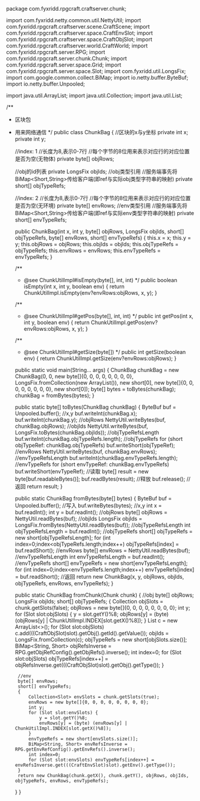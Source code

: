 package com.fyxridd.rpgcraft.craftserver.chunk;

import com.fyxridd.netty.common.util.NettyUtil;
import com.fyxridd.rpgcraft.craftserver.scene.CraftScene;
import com.fyxridd.rpgcraft.craftserver.space.CraftEnvSlot;
import com.fyxridd.rpgcraft.craftserver.space.CraftObjSlot;
import com.fyxridd.rpgcraft.craftserver.world.CraftWorld;
import com.fyxridd.rpgcraft.server.RPG;
import com.fyxridd.rpgcraft.server.chunk.Chunk;
import com.fyxridd.rpgcraft.server.space.Grid;
import com.fyxridd.rpgcraft.server.space.Slot;
import com.fyxridd.util.LongsFix;
import com.google.common.collect.BiMap;
import io.netty.buffer.ByteBuf;
import io.netty.buffer.Unpooled;

import java.util.ArrayList;
import java.util.Collection;
import java.util.List;

/**
 * 区块包
 * 用来网络通信
 */
public class ChunkBag {
    //区块的x与y坐标
    private int x;
    private int y;

    //index: 1
    //长度为8,表示0-7行
    //每个字节的8位用来表示对应行的对应位置是否为空(无物体)
    private byte[] objRows;

    //obj的id列表
    private LongsFix objIds;
    //obj类型引用
    //服务端事先将BiMap<Short,String>传给客户端(即ref与实际obj类型字符串的映射)
    private short[] objTypeRefs;

    //index: 2
    //长度为8,表示0-7行
    //每个字节的8位用来表示对应行的对应位置是否为空(无环境)
    private byte[] envRows;
    //env类型引用
    //服务端事先将BiMap<Short,String>传给客户端(即ref与实际env类型字符串的映射)
    private short[] envTypeRefs;

    public ChunkBag(int x, int y, byte[] objRows, LongsFix objIds, short[] objTypeRefs, byte[] envRows, short[] envTypeRefs) {
        this.x = x;
        this.y = y;
        this.objRows = objRows;
        this.objIds = objIds;
        this.objTypeRefs = objTypeRefs;
        this.envRows = envRows;
        this.envTypeRefs = envTypeRefs;
    }

    /**
     * @see ChunkUtilImpl#isEmpty(byte[], int, int)
     */
    public boolean isEmpty(int x, int y, boolean env) {
        return ChunkUtilImpl.isEmpty(env?envRows:objRows, x, y);
    }

    /**
     * @see ChunkUtilImpl#getPos(byte[], int, int)
     */
    public int getPos(int x, int y, boolean env) {
        return ChunkUtilImpl.getPos(env?envRows:objRows, x, y);
    }

    /**
     * @see ChunkUtilImpl#getSize(byte[])
     */
    public int getSize(boolean env) {
        return ChunkUtilImpl.getSize(env?envRows:objRows);
    }

    public static void main(String... args) {
        ChunkBag chunkBag = new ChunkBag(0, 0, new byte[]{0, 0, 0, 0, 0, 0, 0, 0}, LongsFix.fromCollection(new ArrayList<Long>()), new short[0], new byte[]{0, 0, 0, 0, 0, 0, 0, 0}, new short[0]);
        byte[] bytes = toBytes(chunkBag);
        chunkBag = fromBytes(bytes);
    }

    public static byte[] toBytes(ChunkBag chunkBag) {
        ByteBuf buf = Unpooled.buffer();
        //x,y
        buf.writeInt(chunkBag.x);
        buf.writeInt(chunkBag.y);
        //objRows
        NettyUtil.writeBytes(buf, chunkBag.objRows);
        //objIds
        NettyUtil.writeBytes(buf, LongsFix.toBytes(chunkBag.objIds));
        //objTypeRefsLength
        buf.writeInt(chunkBag.objTypeRefs.length);
        //objTypeRefs
        for (short objTypeRef: chunkBag.objTypeRefs) buf.writeShort(objTypeRef);
        //envRows
        NettyUtil.writeBytes(buf, chunkBag.envRows);
        //envTypeRefsLength
        buf.writeInt(chunkBag.envTypeRefs.length);
        //envTypeRefs
        for (short envTypeRef: chunkBag.envTypeRefs) buf.writeShort(envTypeRef);
        //读取
        byte[] result = new byte[buf.readableBytes()];
        buf.readBytes(result);
        //释放
        buf.release();
        //返回
        return result;
    }

    public static ChunkBag fromBytes(byte[] bytes) {
        ByteBuf buf = Unpooled.buffer();
        //写入
        buf.writeBytes(bytes);
        //x,y
        int x = buf.readInt();
        int y = buf.readInt();
        //objRows
        byte[] objRows = NettyUtil.readBytes(buf);
        //objIds
        LongsFix objIds = LongsFix.fromBytes(NettyUtil.readBytes(buf));
        //objTypeRefsLength
        int objTypeRefsLength = buf.readInt();
        //objTypeRefs
        short[] objTypeRefs = new short[objTypeRefsLength];
        for (int index=0;index<objTypeRefs.length;index++) objTypeRefs[index] = buf.readShort();
        //envRows
        byte[] envRows = NettyUtil.readBytes(buf);
        //envTypeRefsLength
        int envTypeRefsLength = buf.readInt();
        //envTypeRefs
        short[] envTypeRefs = new short[envTypeRefsLength];
        for (int index=0;index<envTypeRefs.length;index++) envTypeRefs[index] = buf.readShort();
        //返回
        return new ChunkBag(x, y, objRows, objIds, objTypeRefs, envRows, envTypeRefs);
    }

    public static ChunkBag fromChunk(Chunk chunk) {
        //obj
        byte[] objRows;
        LongsFix objIds;
        short[] objTypeRefs;
        {
            Collection<Slot> objSlots = chunk.getSlots(false);
            objRows = new byte[]{0, 0, 0, 0, 0, 0, 0, 0};
            int y;
            for (Slot slot:objSlots) {
                y = slot.getY()%8;
                objRows[y] = (byte) (objRows[y] | ChunkUtilImpl.INDEX[slot.getX()%8]);
            }
            List<Long> c = new ArrayList<>();
            for (Slot slot:objSlots) c.add(((CraftObjSlot)slot).getObj().getId().getValue());
            objIds = LongsFix.fromCollection(c);
            objTypeRefs = new short[objSlots.size()];
            BiMap<String, Short> objRefsInverse = RPG.getObjRefConfig().getObjRefs().inverse();
            int index=0;
            for (Slot slot:objSlots) objTypeRefs[index++] = objRefsInverse.get(((CraftObjSlot)slot).getObj().getType());
        }

        //env
        byte[] envRows;
        short[] envTypeRefs;
        {
            Collection<Slot> envSlots = chunk.getSlots(true);
            envRows = new byte[]{0, 0, 0, 0, 0, 0, 0, 0};
            int y;
            for (Slot slot:envSlots) {
                y = slot.getY()%8;
                envRows[y] = (byte) (envRows[y] | ChunkUtilImpl.INDEX[slot.getX()%8]);
            }
            envTypeRefs = new short[envSlots.size()];
            BiMap<String, Short> envRefsInverse = RPG.getEnvRefConfig().getEnvRefs().inverse();
            int index=0;
            for (Slot slot:envSlots) envTypeRefs[index++] = envRefsInverse.get(((CraftEnvSlot)slot).getEnv().getType());
        }
        return new ChunkBag(chunk.getX(), chunk.getY(), objRows, objIds, objTypeRefs, envRows, envTypeRefs);
    }
}


